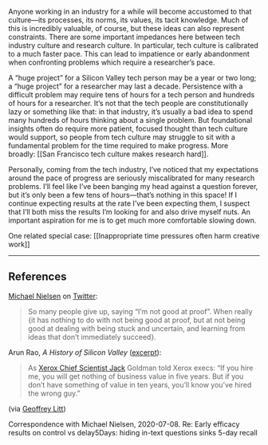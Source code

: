 Anyone working in an industry for a while will become accustomed to that culture—its processes, its norms, its values, its tacit knowledge. Much of this is incredibly valuable, of course, but these ideas can also represent constraints. There are some important impedances here between tech industry culture and research culture. In particular, tech culture is calibrated to a much faster pace. This can lead to impatience or early abandonment when confronting problems which require a researcher’s pace.

A “huge project” for a Silicon Valley tech person may be a year or two long; a “huge project” for a researcher may last a decade. Persistence with a difficult problem may require tens of hours for a tech person and hundreds of hours for a researcher. It’s not that the tech people are constitutionally lazy or something like that: in that industry, it’s usually a bad idea to spend many hundreds of hours thinking about a single problem. But foundational insights often do require more patient, focused thought than tech culture would support, so people from tech culture may struggle to sit with a fundamental problem for the time required to make progress. More broadly: [[San Francisco tech culture makes research hard]].

Personally, coming from the tech industry, I’ve noticed that my expectations around the pace of progress are seriously miscalibrated for many research problems. I’ll feel like I’ve been banging my head against a question forever, but it’s only been a few tens of hours—that’s nothing in this space! If I continue expecting results at the rate I’ve been expecting them, I suspect that I’ll both miss the results I’m looking for and also drive myself nuts. An important aspiration for me is to get much more comfortable slowing down.

One related special case: [[Inappropriate time pressures often harm creative work]]

---

## References

[Michael Nielsen](https://notes.andymatuschak.org/z4JuirVwUcoGL4wZ8dM6Los) on [Twitter](https://twitter.com/michael_nielsen/status/1446931124140195844?s=20):

> So many people give up, saying “I’m not good at proof”. When really {it has nothing to do with not being good at proof, but at not being good at dealing with being stuck and uncertain, and learning from ideas that don’t immediately succeed}.

Arun Rao, _A History of Silicon Valley_ ([excerpt](https://www.scaruffi.com/svhistory/arun4.html)):

> As [Xerox Chief Scientist Jack](https://notes.andymatuschak.org/zGeqdWaGnGqP86hZBTUvTBm?stackedNotes=z9TuEpnqEtLdy2TWWVicLsU&stackedNotes=zDbtYWz1F7MzeihPJvnTuD3) Goldman told Xerox execs: “If you hire me, you will get nothing of business value in five years. But if you don’t have something of value in ten years, you’ll know you’ve hired the wrong guy.”

(via [Geoffrey Litt](https://twitter.com/geoffreylitt/status/1308433932178919424))

Correspondence with Michael Nielsen, 2020-07-08. Re: Early efficacy results on control vs delay5Days: hiding in-text questions sinks 5-day recall